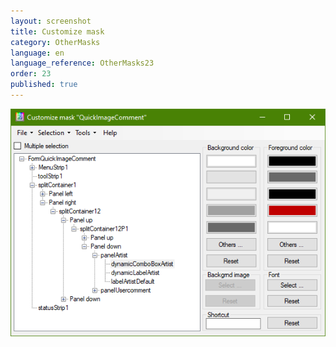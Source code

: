 ```yaml
---
layout: screenshot
title: Customize mask
category: OtherMasks
language: en
language_reference: OtherMasks23
order: 23
published: true
---
```

<img src="https://raw.githubusercontent.com/QuickImageComment/QuickImageComment/main/UserManual/images/English-man/FormCustomization_1.png">
